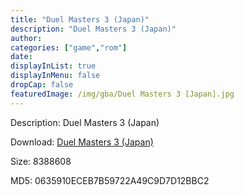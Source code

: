 ```yaml
---
title: "Duel Masters 3 (Japan)"
description: "Duel Masters 3 (Japan)"
author: 
categories: ["game","rom"]
date: 
displayInList: true
displayInMenu: false
dropCap: false
featuredImage: /img/gba/Duel Masters 3 [Japan].jpg
---
```


Description: Duel Masters 3 (Japan)

Download: <a style="text-decoration:underline;" href="https://mega.nz/#!bWIGxYoA!MB5Z3ULn8-XxOqmFDCvfoiZm31WZqFyWvDoPY7cWe5c" target = "_blank" rel = "nofollow" > Duel Masters 3 (Japan)</a>

Size: 8388608

MD5: 0635910ECEB7B59722A49C9D7D12BBC2

